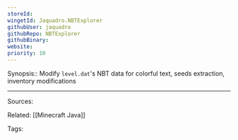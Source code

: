 ```yaml
---
storeId: 
wingetId: Jaquadro.NBTExplorer
githubUser: jaquadro
githubRepo: NBTExplorer
githubBinary: 
website: 
priority: 10
---
```


Synopsis:: Modify `level.dat`'s NBT data for colorful text, seeds extraction, inventory modifications

---


Sources:

Related:
[[Minecraft Java]]

Tags: